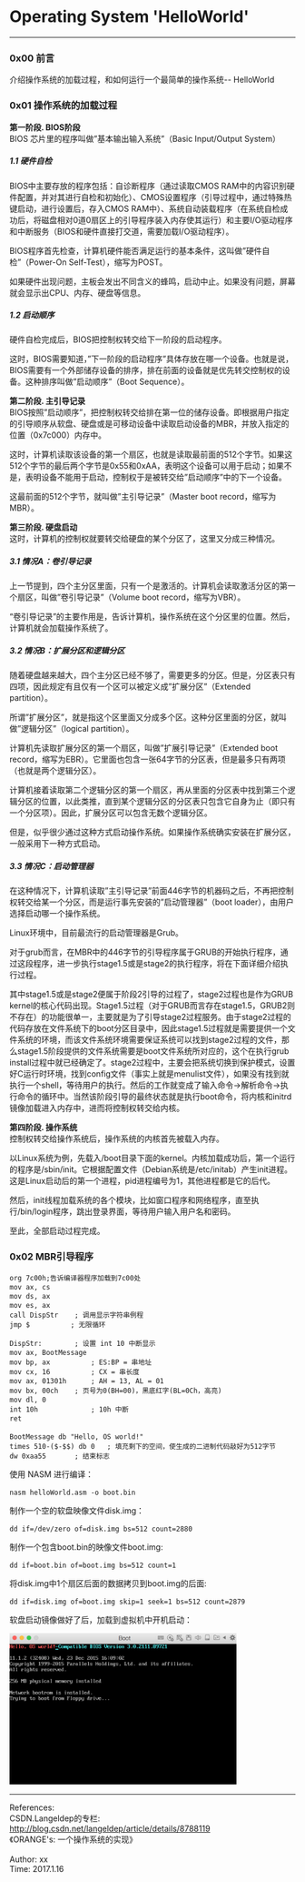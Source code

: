# Operating System 'HelloWorld'  
-----------------------------  

### 0x00 前言  
介绍操作系统的加载过程，和如何运行一个最简单的操作系统-- HelloWorld


### 0x01 操作系统的加载过程  
__第一阶段. BIOS阶段__  
BIOS 芯片里的程序叫做”基本输出输入系统”（Basic Input/Output System）

##### 1.1 硬件自检  
BIOS中主要存放的程序包括：自诊断程序（通过读取CMOS RAM中的内容识别硬件配置，并对其进行自检和初始化）、CMOS设置程序（引导过程中，通过特殊热键启动，进行设置后，存入CMOS RAM中）、系统自动装载程序（在系统自检成功后，将磁盘相对0道0扇区上的引导程序装入内存使其运行）和主要I/O驱动程序和中断服务（BIOS和硬件直接打交道，需要加载I/O驱动程序）。

BIOS程序首先检查，计算机硬件能否满足运行的基本条件，这叫做”硬件自检”（Power-On Self-Test），缩写为POST。

如果硬件出现问题，主板会发出不同含义的蜂鸣，启动中止。如果没有问题，屏幕就会显示出CPU、内存、硬盘等信息。
##### 1.2 启动顺序  
硬件自检完成后，BIOS把控制权转交给下一阶段的启动程序。

这时，BIOS需要知道，”下一阶段的启动程序”具体存放在哪一个设备。也就是说，BIOS需要有一个外部储存设备的排序，排在前面的设备就是优先转交控制权的设备。这种排序叫做”启动顺序”（Boot Sequence）。


__第二阶段. 主引导记录__  
BIOS按照”启动顺序”，把控制权转交给排在第一位的储存设备。即根据用户指定的引导顺序从软盘、硬盘或是可移动设备中读取启动设备的MBR，并放入指定的位置（0x7c000）内存中。

这时，计算机读取该设备的第一个扇区，也就是读取最前面的512个字节。如果这512个字节的最后两个字节是0x55和0xAA，表明这个设备可以用于启动；如果不是，表明设备不能用于启动，控制权于是被转交给”启动顺序”中的下一个设备。

这最前面的512个字节，就叫做”主引导记录”（Master boot record，缩写为MBR）。

__第三阶段. 硬盘启动__  
这时，计算机的控制权就要转交给硬盘的某个分区了，这里又分成三种情况。

##### 3.1 情况A：卷引导记录

上一节提到，四个主分区里面，只有一个是激活的。计算机会读取激活分区的第一个扇区，叫做”卷引导记录”（Volume boot record，缩写为VBR）。

“卷引导记录”的主要作用是，告诉计算机，操作系统在这个分区里的位置。然后，计算机就会加载操作系统了。

##### 3.2 情况B：扩展分区和逻辑分区

随着硬盘越来越大，四个主分区已经不够了，需要更多的分区。但是，分区表只有四项，因此规定有且仅有一个区可以被定义成”扩展分区”（Extended partition）。

所谓”扩展分区”，就是指这个区里面又分成多个区。这种分区里面的分区，就叫做”逻辑分区”（logical partition）。

计算机先读取扩展分区的第一个扇区，叫做”扩展引导记录”（Extended boot record，缩写为EBR）。它里面也包含一张64字节的分区表，但是最多只有两项（也就是两个逻辑分区）。

计算机接着读取第二个逻辑分区的第一个扇区，再从里面的分区表中找到第三个逻辑分区的位置，以此类推，直到某个逻辑分区的分区表只包含它自身为止（即只有一个分区项）。因此，扩展分区可以包含无数个逻辑分区。

但是，似乎很少通过这种方式启动操作系统。如果操作系统确实安装在扩展分区，一般采用下一种方式启动。

##### 3.3 情况C：启动管理器

在这种情况下，计算机读取”主引导记录”前面446字节的机器码之后，不再把控制权转交给某一个分区，而是运行事先安装的”启动管理器”（boot loader），由用户选择启动哪一个操作系统。

Linux环境中，目前最流行的启动管理器是Grub。

对于grub而言，在MBR中的446字节的引导程序属于GRUB的开始执行程序，通过这段程序，进一步执行stage1.5或是stage2的执行程序，将在下面详细介绍执行过程。

其中stage1.5或是stage2便属于阶段2引导的过程了，stage2过程也是作为GRUB kernel的核心代码出现。Stage1.5过程（对于GRUB而言存在stage1.5，GRUB2则不存在）的功能很单一，主要就是为了引导stage2过程服务。由于stage2过程的代码存放在文件系统下的boot分区目录中，因此stage1.5过程就是需要提供一个文件系统的环境，而该文件系统环境需要保证系统可以找到stage2过程的文件，那么stage1.5阶段提供的文件系统需要是boot文件系统所对应的，这个在执行grub install过程中就已经确定了。stage2过程中，主要会把系统切换到保护模式，设置好C运行时环境，找到config文件（事实上就是menulist文件），如果没有找到就执行一个shell，等待用户的执行。然后的工作就变成了输入命令->解析命令->执行命令的循环中。当然该阶段引导的最终状态就是执行boot命令，将内核和initrd镜像加载进入内存中，进而将控制权转交给内核。


__第四阶段. 操作系统__  
控制权转交给操作系统后，操作系统的内核首先被载入内存。

以Linux系统为例，先载入/boot目录下面的kernel。内核加载成功后，第一个运行的程序是/sbin/init。它根据配置文件（Debian系统是/etc/initab）产生init进程。这是Linux启动后的第一个进程，pid进程编号为1，其他进程都是它的后代。

然后，init线程加载系统的各个模块，比如窗口程序和网络程序，直至执行/bin/login程序，跳出登录界面，等待用户输入用户名和密码。

至此，全部启动过程完成。


### 0x02 MBR引导程序  

	org 7c00h;告诉编译器程序加载到7c00处  
	mov ax, cs  
	mov ds, ax  
	mov es, ax  
	call DispStr    ; 调用显示字符串例程  
	jmp $  		   ; 无限循环

	DispStr:  		; 设置 int 10 中断显示
	mov ax, BootMessage  
	mov bp, ax  		; ES:BP = 串地址
	mov cx, 16  		; CX = 串长度
	mov ax, 01301h  	; AH = 13, AL = 01
	mov bx, 00ch  	; 页号为0(BH=00)，黑底红字(BL=0Ch，高亮)
	mov dl, 0  
	int 10h  			; 10h 中断
	ret  

	BootMessage db "Hello, OS world!"  
	times 510-($-$$) db 0   ; 填充剩下的空间，使生成的二进制代码敲好为512字节
	dw 0xaa55  		; 结束标志


使用 NASM 进行编译：  

	nasm helloWorld.asm -o boot.bin	
	
制作一个空的软盘映像文件disk.img：

	dd if=/dev/zero of=disk.img bs=512 count=2880
	
制作一个包含boot.bin的映像文件boot.img:  

	dd if=boot.bin of=boot.img bs=512 count=1

将disk.img中1个扇区后面的数据拷贝到boot.img的后面:

	dd if=disk.img of=boot.img skip=1 seek=1 bs=512 count=2879
	
软盘启动镜像做好了后，加载到虚拟机中开机启动：  

<img src="Images/Image1.png" width="400">
	


</br>  

---------------------------   
References:  
CSDN.Langeldep的专栏:  <http://blog.csdn.net/langeldep/article/details/8788119>  
《ORANGE's: 一个操作系统的实现》
</br>  
Author: xx  
Time: 2017.1.16